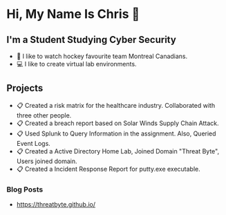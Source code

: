 # Hi, My Name Is Chris 👋 


## I'm a Student Studying Cyber Security

- 🏒 I like to watch hockey favourite team Montreal Canadians.
- 💻 I like to create virtual lab environments.

## Projects

- 📋 Created a risk matrix for the healthcare industry. Collaborated with three other people.
- 📋 Created a breach report based on Solar Winds Supply Chain Attack.
- 📋 Used Splunk to Query Information in the assignment. Also, Queried Event Logs.
- 📋 Created a Active Directory Home Lab, Joined Domain "Threat Byte", Users joined domain.
- 📋 Created a Incident Response Report for putty.exe executable.

### Blog Posts

- https://threatbyte.github.io/
